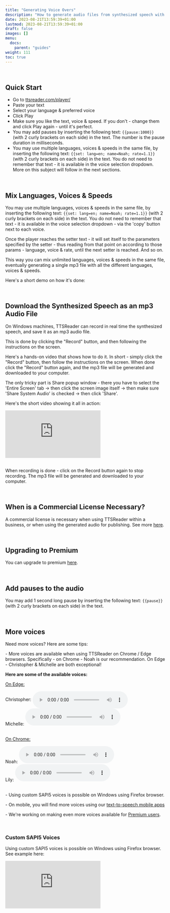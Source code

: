 ```yaml
---
title: "Generating Voice Overs"
description: "How to generate audio files from synthesized speech with TTSReader"
date: 2023-08-21T13:59:39+01:00
lastmod: 2023-08-21T13:59:39+01:00
draft: false
images: []
menu:
  docs:
    parent: "guides"
weight: 111
toc: true
---
```


<br/>

## Quick Start

* Go to [ttsreader.com/player/](https://ttsreader.com/player/)
* Paste your text
* Select your language & preferred voice
* Click Play
* Make sure you like the text, voice & speed. If you don't - change them and click Play again - until it's perfect.
* You may add pauses by inserting the following text: `{{pause:1000}}` (with 2 curly brackets on each side) in the text. The number is the pause duration in milliseconds.
* You may use multiple languages, voices & speeds in the same file, by inserting the following text: `{{set: lang=en; name=Noah; rate=1.1}}` (with 2 curly brackets on each side) in the text. You do not need to remember that text - it is available in the voice selection dropdown. More on this subject will follow in the next sections.

<br/>

## Mix Languages, Voices & Speeds

You may use multiple languages, voices & speeds in the same file, by inserting the following text: `{{set: lang=en; name=Noah; rate=1.1}}` (with 2 curly brackets on each side) in the text. You do not need to remember that text - it is available in the voice selection dropdown - via the 'copy' button next to each voice.

Once the player reaches the setter text - it will set itself to the parameters specified by the setter - thus reading from that point on according to those params - language, voice & rate, until the next setter is reached. And so on.

This way you can mix unlimited languages, voices & speeds in the same file, eventually generating a single mp3 file with all the different languages, voices & speeds.

Here's a short demo on how it's done:

<br/>

## Download the Synthesized Speech as an mp3 Audio File

On Windows machines, TTSReader can record in real time the synthesized speech, and save it as an mp3 audio file.

This is done by clicking the "Record" button, and then following the instructions on the screen.

Here's a hands-on video that shows how to do it. In short - simply click the "Record" button, then follow the instructions on the screen. When done click the "Record" button again, and the mp3 file will be generated and downloaded to your computer.

The only tricky part is Share popup window - there you have to select the 'Entire Screen' tab -> then click the screen image itself -> then make sure 'Share System Audio' is checked -> then click 'Share'.

Here's the short video showing it all in action:

<div class="videowrapper">
  <iframe style="display: block" src="https://www.youtube.com/embed/Xq09r01GetQ" title="YouTube video player - Generate audio mp3 files from synthesized speech with TTSReader" frameborder="0" allow="accelerometer; autoplay; clipboard-write; encrypted-media; gyroscope; picture-in-picture" allowfullscreen=""></iframe>
</div>

<br/>

When recording is done - click on the Record button again to stop recording. The mp3 file will be generated and downloaded to your computer.

<br/>



## When is a Commercial License Necessary?

A commercial license is necessary when using TTSReader within a business, or when using the generated audio for publishing. See more [here](/docs/guides/commercial/).

<br/>


## Upgrading to Premium

You can upgrade to premium [here](https://ttsreader.com/upgrade/).

<br/>


## Add pauses to the audio

You may add 1 second long pause by inserting the following text: `{{pause}}` (with 2 curly brackets on each side) in the text.

<br/>

## More voices

Need more voices? Here are some tips:

<p>- More voices are available when using TTSReader on Chrome / Edge browsers. Specifically - on Chrome - Noah is our recommendation. On Edge - Christopher &amp; Michelle are both exceptional!</p>

<div>
  <p style="font-weight: bold">Here are some of the available voices:</p>
  <p><u>On Edge:</u></p>
  <div>Christopher: <audio style="vertical-align: middle" controls="" src="/player/audio/Christopher.mp3" preload="metadata"></audio></div>
  <div>Michelle: <audio controls="" src="/player/audio/Michelle.mp3" preload="metadata"></audio></div>
  <br>
  <p><u>On Chrome:</u></p>
  <div>Noah: <audio controls="" src="/player/audio/Noah.mp3" preload="metadata"></audio></div>
  <div>Lily: <audio controls="" src="/player/audio/Lily.mp3" preload="metadata"></audio></div>
  <br>

</div>
<p>- Using custom SAPI5 voices is possible on Windows using Firefox browser.</p>
<p>- On mobile, you will find more voices using our <a href="/mobile/" target="_blank">text-to-speech mobile apps</a></p>
<p>- We're working on making even more voices available for <a href="/upgrade/" target="_blank">Premium users</a>.</p>

<br/>

### Custom SAPI5 Voices

Using custom SAPI5 voices is possible on Windows using Firefox browser. See example here:

<div class="videowrapper">
  <iframe style="display: block" src="https://www.youtube.com/embed/Ke9YXAC4h64" title="Speech Synthesis with SAPI5 voices using TTSReader" frameborder="0" allow="accelerometer; autoplay; clipboard-write; encrypted-media; gyroscope; picture-in-picture" allowfullscreen=""></iframe>
</div>
